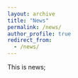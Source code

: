 ```yaml
---
layout: archive
title: "News"
permalink: /news/
author_profile: true
redirect_from:
  - /news/
---
```

This is news;